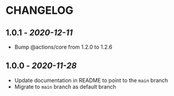 # CHANGELOG

## 1.0.1 - *2020-12-11*

- Bump @actions/core from 1.2.0 to 1.2.6

## 1.0.0 - *2020-11-28*

- Update documentation in README to point to the `main` branch
- Migrate to `main` branch as default branch
